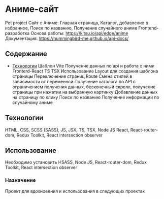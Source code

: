 # Аниме-сайт
Pet project
Сайт с Аниме: Главная страница, Каталог, добавление в избранное, Поиск по названию, Получение случайного аниме
Frontend-разработка
Основа работы: https://kitsu.io/api/edge/anime
Документация: https://hummingbird-me.github.io/api-docs/

## Содержание
- [Технологии](#технологии)
Шаблон Vite
Получение данных по api и работа с ними
Fronterd-React
TS TSX
Использование Layout для создания шаблона страницы
Переключение страниц Route
Смена стилей в зависимости от переменной
Получение каталога по API с ограничением получения данных, бесконечный скролл, получение страницы при нажатии на выбранную картинку
Добавление данных на страницу по клику
Поиск по названию 
Получение информации по случайному аниме

## Технологии
HTML, CSS, SCSS (SASS), JS, JSX, TS, TSX, Node JS
React, React-router-dom, Redux Toolkit, React intersection observer

## Использование
Необходимо установить HSASS, Node JS, React-router-dom, Redux Toolkit, React intersection observer

### Назначение
Проект для вдохновения и использования в следующих проектах





